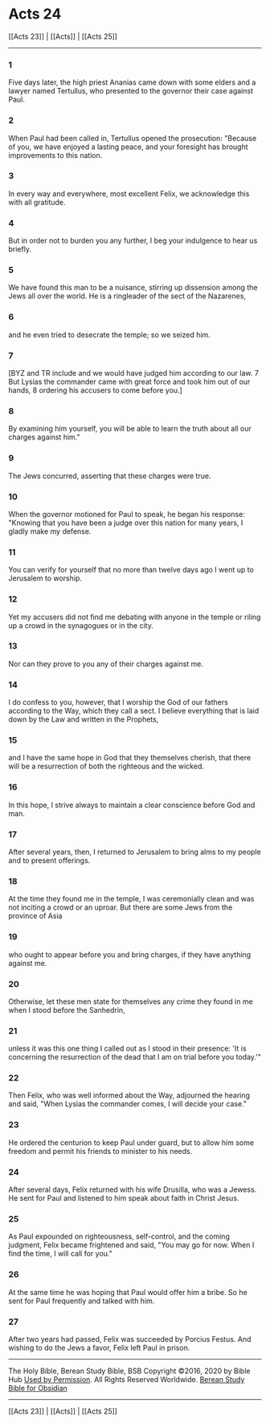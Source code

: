 # Acts 24

[[Acts 23]] | [[Acts]] | [[Acts 25]]

---

### 1
Five days later, the high priest Ananias came down with some elders and a lawyer named Tertullus, who presented to the governor their case against Paul.

### 2
When Paul had been called in, Tertullus opened the prosecution: "Because of you, we have enjoyed a lasting peace, and your foresight has brought improvements to this nation.

### 3
In every way and everywhere, most excellent Felix, we acknowledge this with all gratitude.

### 4
But in order not to burden you any further, I beg your indulgence to hear us briefly.

### 5
We have found this man to be a nuisance, stirring up dissension among the Jews all over the world. He is a ringleader of the sect of the Nazarenes,

### 6
and he even tried to desecrate the temple; so we seized him.

### 7
<span class="bsb_footnote">[BYZ and TR include and we would have judged him according to our law. 7 But Lysias the commander came with great force and took him out of our hands, 8 ordering his accusers to come before you.]</span>

### 8
By examining him yourself, you will be able to learn the truth about all our charges against him."

### 9
The Jews concurred, asserting that these charges were true.

### 10
When the governor motioned for Paul to speak, he began his response: "Knowing that you have been a judge over this nation for many years, I gladly make my defense.

### 11
You can verify for yourself that no more than twelve days ago I went up to Jerusalem to worship.

### 12
Yet my accusers did not find me debating with anyone in the temple or riling up a crowd in the synagogues or in the city.

### 13
Nor can they prove to you any of their charges against me.

### 14
I do confess to you, however, that I worship the God of our fathers according to the Way, which they call a sect. I believe everything that is laid down by the Law and written in the Prophets,

### 15
and I have the same hope in God that they themselves cherish, that there will be a resurrection of both the righteous and the wicked.

### 16
In this hope, I strive always to maintain a clear conscience before God and man.

### 17
After several years, then, I returned to Jerusalem to bring alms to my people and to present offerings.

### 18
At the time they found me in the temple, I was ceremonially clean and was not inciting a crowd or an uproar. But there are some Jews from the province of Asia

### 19
who ought to appear before you and bring charges, if they have anything against me.

### 20
Otherwise, let these men state for themselves any crime they found in me when I stood before the Sanhedrin,

### 21
unless it was this one thing I called out as I stood in their presence: 'It is concerning the resurrection of the dead that I am on trial before you today.'"

### 22
Then Felix, who was well informed about the Way, adjourned the hearing and said, "When Lysias the commander comes, I will decide your case."

### 23
He ordered the centurion to keep Paul under guard, but to allow him some freedom and permit his friends to minister to his needs.

### 24
After several days, Felix returned with his wife Drusilla, who was a Jewess. He sent for Paul and listened to him speak about faith in Christ Jesus.

### 25
As Paul expounded on righteousness, self-control, and the coming judgment, Felix became frightened and said, "You may go for now. When I find the time, I will call for you."

### 26
At the same time he was hoping that Paul would offer him a bribe. So he sent for Paul frequently and talked with him.

### 27
After two years had passed, Felix was succeeded by Porcius Festus. And wishing to do the Jews a favor, Felix left Paul in prison.

---

The Holy Bible, Berean Study Bible, BSB
Copyright ©2016, 2020 by Bible Hub
[Used by Permission](https://berean.bible/terms.htm). All Rights Reserved Worldwide.
[Berean Study Bible for Obsidian](https://github.com/gapmiss/berean-study-bible-for-obsidian)

---

[[Acts 23]] | [[Acts]] | [[Acts 25]]

